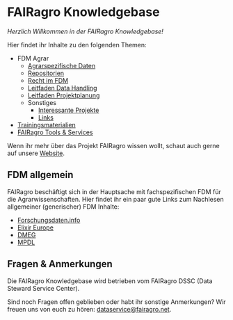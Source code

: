 # FAIRagro Knowledgebase

_Herzlich Willkommen in der FAIRagro Knowledgebase!_

Hier findet ihr Inhalte zu den folgenden Themen:

- FDM Agrar
	- [Agrarspezifische Daten](rdm/specific_data.de.md)
	- [Repositorien](rdm/data_repositories.de.md)
	- [Recht im FDM](rdm/legal.de.md)
	- [Leitfaden Data Handling](rdm/data_handling.de.md)
	- [Leitfaden Projektplanung](rdm/project_planning.de.md)
	- Sonstiges
		- [Interessante Projekte](rdm/projects.de.md)
		- [Links](rdm/links.de.md)
- [Trainingsmaterialien](training_material.de.md)
- [FAIRagro Tools & Services](tools.de.md)

Wenn ihr mehr über das Projekt FAIRagro wissen wollt, schaut auch gerne auf unsere [Website](https://fairagro.net).



## FDM allgemein

FAIRagro beschäftigt sich in der Hauptsache mit fachspezifischen FDM für die Agrarwissenschaften. Hier findet ihr ein paar gute Links zum Nachlesen allgemeiner (generischer) FDM Inhalte:

- [Forschungsdaten.info](https://forschungsdaten.info/)
- [Elixir Europe](https://rdmkit.elixir-europe.org)
- [DMEG](https://dmeg.cessda.eu)
- [MPDL](https://rdm.mpdl.mpg.de)



## Fragen & Anmerkungen
Die FAIRagro Knowledgebase wird betrieben vom FAIRagro DSSC (Data Steward Service Center).

Sind noch Fragen offen geblieben oder habt ihr sonstige Anmerkungen?
Wir freuen uns von euch zu hören: [dataservice@fairagro.net](mailto:dataservice@fairagro.net).
